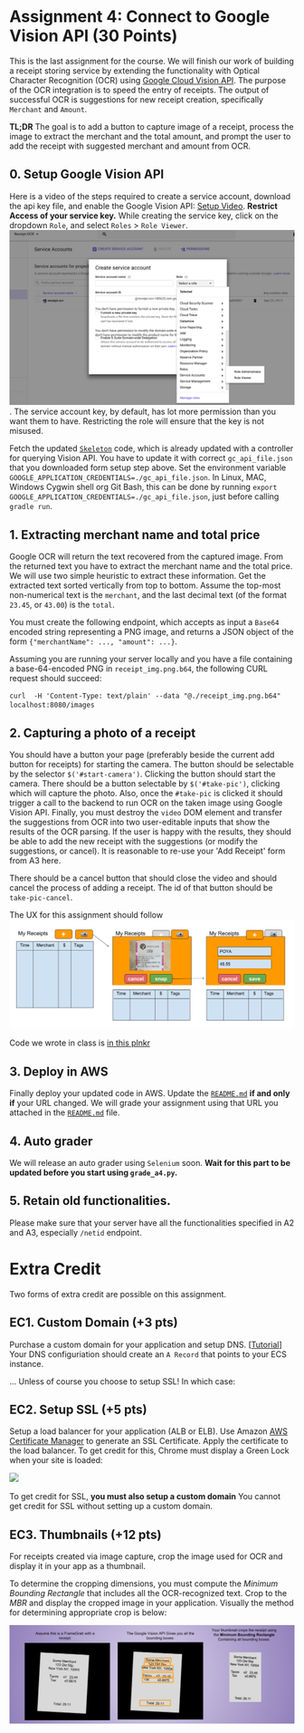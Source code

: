 <!-- **NOT COMPLETE! A4 IS NOT RELEASED YET.** -->

# Assignment 4: Connect to Google Vision API (30 Points)

This is the last assignment for the course. We will finish our work of building a
receipt storing service by extending the functionality with Optical Character
Recognition (OCR) using [Google Cloud Vision
API](https://cloud.google.com/vision/).  The purpose of the OCR integration is to
speed the entry of receipts.  The output of successful OCR is suggestions for
new receipt creation, specifically `Merchant` and `Amount`.

**TL;DR**
The goal is to add a button to capture image of a receipt, process the image to
extract the merchant and the total amount, and prompt the user to add the
receipt with suggested merchant and amount from OCR.

## 0. Setup Google Vision API
   Here is a video of the steps required to create a service account, download
   the api key file, and enable the Google Vision API:
   [Setup Video](./setup.mp4).  **Restrict Access of your service key.** While
   creating the service key, click on the dropdown `Role`, and select `Roles` >
   `Role Viewer`.
   ![How to set roles?](./roles.png).
   The service account key, by default, has lot more permission than you want
   them to have. Restricting the role will ensure that the key is not misused.

   <!-- After this account with Google Cloud Platform, enable the Vision
   API. Follow -->
   <!-- the steps
   [here](https://cloud.google.com/functions/docs/tutorials/ocr). -->
   Fetch the updated [`Skeleton`](https://github.com/amfleming/skeleton) code, which is
   already updated with a controller for querying Vision API. You have to update
   it with correct `gc_api_file.json` that you downloaded form setup step above.
   Set the environment variable `GOOGLE_APPLICATION_CREDENTIALS=./gc_api_file.json`.
   In Linux, MAC, Windows Cygwin shell org Git Bash, this can be done by running `export
   GOOGLE_APPLICATION_CREDENTIALS=./gc_api_file.json`, just before calling `gradle run`.


## 1. Extracting merchant name and total price
   Google OCR will return the text recovered from the captured image.  From the
   returned text you have to extract the merchant name and the total price. We
   will use two simple heuristic to extract these information. Get the extracted
   text sorted vertically from top to bottom. Assume the top-most non-numerical
   text is the `merchant`, and the last decimal text (of the format `23.45`, or
   `43.00`) is the `total`.

   You must create the following endpoint, which accepts as input a `Base64`
   encoded string representing a PNG image, and returns a JSON object of the
   form `{"merchantName": ..., "amount": ...}`.


   Assuming you are running your server locally and you have a file containing a
   base-64-encoded PNG in `receipt_img.png.b64`, the following CURL request should
   succeed:
   ```
   curl  -H 'Content-Type: text/plain' --data "@./receipt_img.png.b64" localhost:8080/images
   ```

## 2. Capturing a photo of a receipt
   You should have a button your page (preferably beside the current add button
   for receipts) for starting the camera.  The button should be selectable by
   the selector `$('#start-camera')`. Clicking the button should start the
   camera.  There should be a button selectable by `$('#take-pic')`, clicking
   which will capture the photo. Also, once the `#take-pic` is clicked it should
   trigger a call to the backend to run OCR on the taken image using Google
   Vision API. Finally, you must destroy the `video` DOM element and transfer
   the suggestions from OCR into two user-editable inputs that show the results
   of the OCR parsing.  If the user is happy with the results, they should be
   able to add the new receipt with the suggestions (or modify the suggestions,
   or cancel).  It is reasonable to re-use your 'Add Receipt' form from A3 here.

   There should be a cancel button that should close the video and should cancel
   the process of adding a receipt. The id of that button should be
   `take-pic-cancel`.

   The UX for this assignment should follow ![this spec](./spec.png)

   Code we wrote in class is [in this plnkr](https://plnkr.co/edit/yhAOTeADsTYeRcgqJ3hr?p=preview)

<!--
## 3. Submitting an image of a receipt
   In addition to capture an image, you should also support uploading an image
   of a receipt and process in the same way as said above. The button should
   have an id `upload-img`, and shouold be selectable by `$('#upload-img')` and
   respond to click event. The cacncel button should have id
   `upload-img-cancel`.
-->

## 3. Deploy in AWS
   Finally deploy your updated code in AWS.  Update the
   [`README.md`](../../README.md) **if and only if** your URL changed. We will
   grade your assignment using that URL you attached in the
   [`README.md`](../../README.md) file.

## 4. Auto grader
   We will release an auto grader using `Selenium` soon.  **Wait for this part
to be updated before you start using `grade_a4.py`.**

## 5. Retain old functionalities.
   Please make sure that your server have all the functionalities specified in A2 and A3, especially `/netid` endpoint.

#  Extra Credit
Two forms of extra credit are possible on this assignment.

## EC1. Custom Domain (+3 pts)
Purchase a custom domain for your application and setup DNS. [[Tutorial](http://docs.aws.amazon.com/Route53/latest/DeveloperGuide/routing-to-ec2-instance.html)]
Your DNS configuriation should create an `A Record` that points to your ECS instance.

... Unless of course you choose to setup SSL!  In which case:

## EC2. Setup SSL (+5 pts)
Setup a load balancer for your application (ALB or ELB).  Use  Amazon
[AWS Certificate Manager](https://aws.amazon.com/blogs/aws/new-aws-certificate-manager-deploy-ssltls-based-apps-on-aws/)
to generate an SSL Certificate.  Apply the certificate to the
load balancer.  To get credit for this, Chrome must display a
Green Lock when your site is loaded:

![](https://media.amazonwebservices.com/blog/2016/ssl_tls_indicator_on_amazon_site_1.png)

To get credit for SSL, **you must also setup a custom domain**
You cannot get credit for SSL without setting up a custom domain.

## EC3. Thumbnails (+12 pts)
For receipts created via image capture, crop the image used for OCR
and display it in your app as a thumbnail.

To determine the cropping dimensions, you must compute the *Minimum Bounding Rectangle* that
includes all the OCR-recognized text.  Crop to the *MBR* and display the cropped image
in your application.  Visually the method for determining appropriate crop is below:

![](receipt_cropping_method.png)
